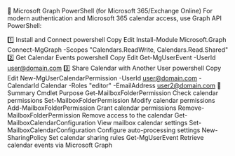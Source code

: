 📌 Microsoft Graph PowerShell (for Microsoft 365/Exchange Online)
For modern authentication and Microsoft 365 calendar access, use Graph API PowerShell:

1️⃣ Install and Connect
powershell
Copy
Edit
Install-Module Microsoft.Graph
Connect-MgGraph -Scopes "Calendars.ReadWrite, Calendars.Read.Shared"
2️⃣ Get Calendar Events
powershell
Copy
Edit
Get-MgUserEvent -UserId user@domain.com
3️⃣ Share Calendar with Another User
powershell
Copy
Edit
New-MgUserCalendarPermission -UserId user@domain.com -CalendarId Calendar -Roles "editor" -EmailAddress user2@domain.com
🔹 Summary
Cmdlet	Purpose
Get-MailboxFolderPermission	Check calendar permissions
Set-MailboxFolderPermission	Modify calendar permissions
Add-MailboxFolderPermission	Grant calendar permissions
Remove-MailboxFolderPermission	Remove access to the calendar
Get-MailboxCalendarConfiguration	View mailbox calendar settings
Set-MailboxCalendarConfiguration	Configure auto-processing settings
New-SharingPolicy	Set calendar sharing rules
Get-MgUserEvent	Retrieve calendar events via Microsoft Graph
